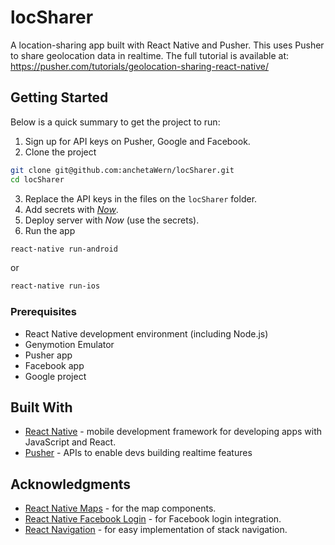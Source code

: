 # locSharer

A location-sharing app built with React Native and Pusher. This uses Pusher to share geolocation data in realtime. The full tutorial is available at: https://pusher.com/tutorials/geolocation-sharing-react-native/

## Getting Started

Below is a quick summary to get the project to run:

1. Sign up for API keys on Pusher, Google and Facebook.
2. Clone the project

```bash
git clone git@github.com:anchetaWern/locSharer.git
cd locSharer
```

3. Replace the API keys in the files on the `locSharer` folder.
4. Add secrets with [*Now*](https://zeit.co/now).
5. Deploy server with *Now* (use the secrets).
6. Run the app

```bash
react-native run-android
```

or

```bash
react-native run-ios 
```


### Prerequisites

* React Native development environment (including Node.js)
* Genymotion Emulator
* Pusher app
* Facebook app
* Google project

## Built With

* [React Native](https://facebook.github.io/react-native/) - mobile development framework for developing apps with JavaScript and React.
* [Pusher](https://pusher.com/) - APIs to enable devs building realtime features

## Acknowledgments

- [React Native Maps](https://github.com/react-community/react-native-maps) - for the map components.
- [React Native Facebook Login](https://github.com/magus/react-native-facebook-login) - for Facebook login integration.
- [React Navigation](https://reactnavigation.org/) - for easy implementation of stack navigation.
